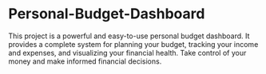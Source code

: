 # Personal-Budget-Dashboard
This project is a powerful and easy-to-use personal budget dashboard. It provides a complete system for planning your budget, tracking your income and expenses, and visualizing your financial health. Take control of your money and make informed financial decisions.
